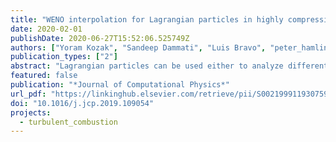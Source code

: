 ```yaml
---
title: "WENO interpolation for Lagrangian particles in highly compressible flow regimes"
date: 2020-02-01
publishDate: 2020-06-27T15:52:06.525749Z
authors: ["Yoram Kozak", "Sandeep Dammati", "Luis Bravo", "peter_hamlington", "alexei_poludnenko"]
publication_types: ["2"]
abstract: "Lagrangian particles can be used either to analyze different complex ﬂows, as massless tracers, or to model multiphase ﬂows, as particles with mass. As particles can have arbitrary positions within the computational domain, interpolation of different ﬂow quantities from the Eulerian grid is essential. Low-order centered interpolation schemes generally do not provide a suﬃcient level of accuracy for many ﬂow conﬁgurations of interest. Thus, typically, high-order centered interpolation schemes are utilized. The current study demonstrates that for highly compressible non-reacting and reacting ﬂow regimes, in which discontinuities in the ﬂow ﬁeld, e.g., shock waves arise, centered interpolation schemes tend to smear the shock and high order schemes also produce numerical oscillations. It is shown that this problem can be remedied by using WeightedEssentially-Non-Oscillatory (WENO) interpolation schemes. Extensive numerical tests are performed in order to demonstrate this, comparing the performance of WENO-3 and WENO-5 interpolation schemes with a variety of centered interpolation schemes. The ﬁrst test case involves specially designed steady state two-dimensional vortex ﬂows. For a smooth ﬂow, WENO schemes provide comparable accuracy to other high-order centered schemes. For ﬂow ﬁelds with discontinuities, WENO-3 and WENO-5 interpolation schemes can decrease the interpolation error by more than two and three orders of magnitude, respectively, in comparison with centered schemes. Solution accuracy is further studied with a normal shock wave test. It is demonstrated that centered schemes tend to smear the shock, whereas, WENO schemes capture it in a much sharper manner. Moreover, high-order centered schemes tend to oscillate in the vicinity of the discontinuity leading to nonphysical results, such as negative absolute pressure values. The same trends are retained for an unsteady three-dimensional spherical blast wave, where the shock is smeared across several grid cells, which is typical for shock-capturing ﬂow solvers. Finally, the beneﬁts of WENO schemes for the Lagrangian-particle tracking analysis of highly compressible reactive ﬂows are explored by comparing various Lagrangian particle trajectories and joint probability density functions (PDFs) for a two-dimensional cellular detonation. The results indicate that high-order centered schemes lead to unphysical results, whereas WENO schemes can provide high-order interpolation that is free of severe numerical oscillations and non-physical artifacts, which is critical for the proper analysis of the ﬂow."
featured: false
publication: "*Journal of Computational Physics*"
url_pdf: "https://linkinghub.elsevier.com/retrieve/pii/S0021999119307594"
doi: "10.1016/j.jcp.2019.109054"
projects:
  - turbulent_combustion
---
```


